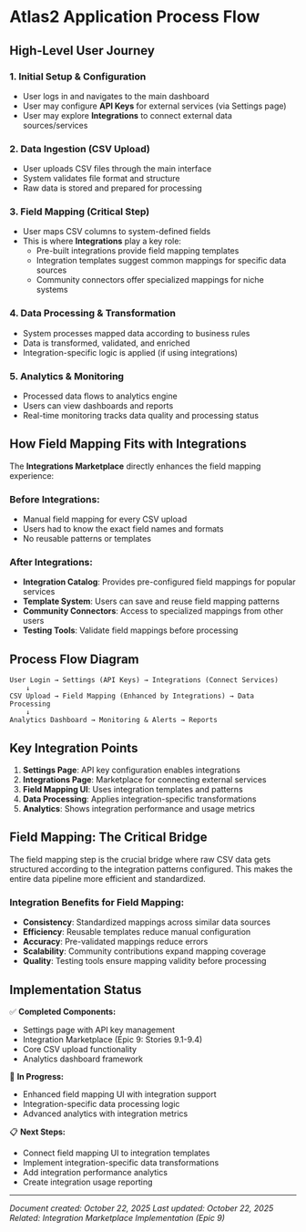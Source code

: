 # Atlas2 Application Process Flow

## High-Level User Journey

### 1. Initial Setup & Configuration

- User logs in and navigates to the main dashboard
- User may configure **API Keys** for external services (via Settings page)
- User may explore **Integrations** to connect external data sources/services

### 2. Data Ingestion (CSV Upload)

- User uploads CSV files through the main interface
- System validates file format and structure
- Raw data is stored and prepared for processing

### 3. Field Mapping (Critical Step)

- User maps CSV columns to system-defined fields
- This is where **Integrations** play a key role:
  - Pre-built integrations provide field mapping templates
  - Integration templates suggest common mappings for specific data sources
  - Community connectors offer specialized mappings for niche systems

### 4. Data Processing & Transformation

- System processes mapped data according to business rules
- Data is transformed, validated, and enriched
- Integration-specific logic is applied (if using integrations)

### 5. Analytics & Monitoring

- Processed data flows to analytics engine
- Users can view dashboards and reports
- Real-time monitoring tracks data quality and processing status

## How Field Mapping Fits with Integrations

The **Integrations Marketplace** directly enhances the field mapping experience:

### Before Integrations:

- Manual field mapping for every CSV upload
- Users had to know the exact field names and formats
- No reusable patterns or templates

### After Integrations:

- **Integration Catalog**: Provides pre-configured field mappings for popular services
- **Template System**: Users can save and reuse field mapping patterns
- **Community Connectors**: Access to specialized mappings from other users
- **Testing Tools**: Validate field mappings before processing

## Process Flow Diagram

```
User Login → Settings (API Keys) → Integrations (Connect Services)
    ↓
CSV Upload → Field Mapping (Enhanced by Integrations) → Data Processing
    ↓
Analytics Dashboard → Monitoring & Alerts → Reports
```

## Key Integration Points

1. **Settings Page**: API key configuration enables integrations
2. **Integrations Page**: Marketplace for connecting external services
3. **Field Mapping UI**: Uses integration templates and patterns
4. **Data Processing**: Applies integration-specific transformations
5. **Analytics**: Shows integration performance and usage metrics

## Field Mapping: The Critical Bridge

The field mapping step is the crucial bridge where raw CSV data gets structured according to the integration patterns configured. This makes the entire data pipeline more efficient and standardized.

### Integration Benefits for Field Mapping:

- **Consistency**: Standardized mappings across similar data sources
- **Efficiency**: Reusable templates reduce manual configuration
- **Accuracy**: Pre-validated mappings reduce errors
- **Scalability**: Community contributions expand mapping coverage
- **Quality**: Testing tools ensure mapping validity before processing

## Implementation Status

✅ **Completed Components:**

- Settings page with API key management
- Integration Marketplace (Epic 9: Stories 9.1-9.4)
- Core CSV upload functionality
- Analytics dashboard framework

🔄 **In Progress:**

- Enhanced field mapping UI with integration support
- Integration-specific data processing logic
- Advanced analytics with integration metrics

📋 **Next Steps:**

- Connect field mapping UI to integration templates
- Implement integration-specific data transformations
- Add integration performance analytics
- Create integration usage reporting

---

_Document created: October 22, 2025_
_Last updated: October 22, 2025_
_Related: Integration Marketplace Implementation (Epic 9)_
